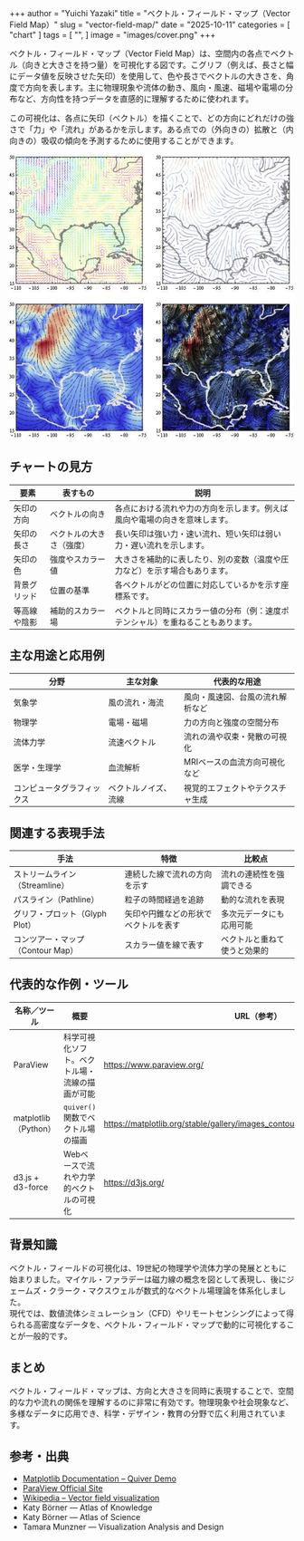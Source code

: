 +++
author = "Yuichi Yazaki"
title = "ベクトル・フィールド・マップ（Vector Field Map）"
slug = "vector-field-map/"
date = "2025-10-11"
categories = [
    "chart"
]
tags = [
    "",
]
image = "images/cover.png"
+++


ベクトル・フィールド・マップ（Vector Field Map）は、空間内の各点でベクトル（向きと大きさを持つ量）を可視化する図です。こグリフ（例えば、長さと幅にデータ値を反映させた矢印）を使用して、色や長さでベクトルの大きさを、角度で方向を表します。主に物理現象や流体の動き、風向・風速、磁場や電場の分布など、方向性を持つデータを直感的に理解するために使われます。

この可視化は、各点に矢印（ベクトル）を描くことで、どの方向にどれだけの強さで「力」や「流れ」があるかを示します。ある点での（外向きの）拡散と（内向きの）吸収の傾向を予測するために使用することができます。


<!--more-->

![](images/mainvisual.png)

## チャートの見方

| 要素 | 表すもの | 説明 |
|------|-----------|------|
| 矢印の方向 | ベクトルの向き | 各点における流れや力の方向を示します。例えば風向や電場の向きを意味します。 |
| 矢印の長さ | ベクトルの大きさ（強度） | 長い矢印は強い力・速い流れ、短い矢印は弱い力・遅い流れを示します。 |
| 矢印の色 | 強度やスカラー値 | 大きさを補助的に表したり、別の変数（温度や圧力など）を示す場合もあります。 |
| 背景グリッド | 位置の基準 | 各ベクトルがどの位置に対応しているかを示す座標系です。 |
| 等高線や陰影 | 補助的スカラー場 | ベクトルと同時にスカラー値の分布（例：速度ポテンシャル）を重ねることもあります。 |



## 主な用途と応用例

| 分野 | 主な対象 | 代表的な用途 |
|------|-----------|--------------|
| 気象学 | 風の流れ・海流 | 風向・風速図、台風の流れ解析など |
| 物理学 | 電場・磁場 | 力の方向と強度の空間分布 |
| 流体力学 | 流速ベクトル | 流れの渦や収束・発散の可視化 |
| 医学・生理学 | 血流解析 | MRIベースの血流方向可視化など |
| コンピュータグラフィックス | ベクトルノイズ、流線 | 視覚的エフェクトやテクスチャ生成 |


## 関連する表現手法

| 手法 | 特徴 | 比較点 |
|------|------|--------|
| ストリームライン（Streamline） | 連続した線で流れの方向を示す | 流れの連続性を強調できる |
| パスライン（Pathline） | 粒子の時間経過を追跡 | 動的な流れを表現 |
| グリフ・プロット（Glyph Plot） | 矢印や円錐などの形状でベクトルを表す | 多次元データにも応用可能 |
| コンツアー・マップ（Contour Map） | スカラー値を線で表す | ベクトルと重ねて使うと効果的 |



## 代表的な作例・ツール

| 名称／ツール | 概要 | URL（参考） |
|---------------|------|-------------|
| ParaView | 科学可視化ソフト。ベクトル場・流線の描画が可能 | https://www.paraview.org/ |
| matplotlib（Python） | `quiver()` 関数でベクトル場の描画 | https://matplotlib.org/stable/gallery/images_contours_and_fields/quiver_demo.html |
| d3.js + d3-force | Webベースで流れや力学的ベクトルの可視化 | https://d3js.org/ |



## 背景知識

ベクトル・フィールドの可視化は、19世紀の物理学や流体力学の発展とともに始まりました。マイケル・ファラデーは磁力線の概念を図として表現し、後にジェームズ・クラーク・マクスウェルが数式的なベクトル場理論を体系化しました。  
現代では、数値流体シミュレーション（CFD）やリモートセンシングによって得られる高密度なデータを、ベクトル・フィールド・マップで動的に可視化することが一般的です。



## まとめ

ベクトル・フィールド・マップは、方向と大きさを同時に表現することで、空間的な力や流れの関係を理解するのに非常に有効です。物理現象や社会現象など、多様なデータに応用でき、科学・デザイン・教育の分野で広く利用されています。



## 参考・出典


- [Matplotlib Documentation – Quiver Demo](https://matplotlib.org/stable/gallery/images_contours_and_fields/quiver_demo.html)
- [ParaView Official Site](https://www.paraview.org/)
- [Wikipedia – Vector field visualization](https://en.wikipedia.org/wiki/Vector_field)
- Katy Börner — Atlas of Knowledge
- Katy Börner — Atlas of Science
- Tamara Munzner — Visualization Analysis and Design